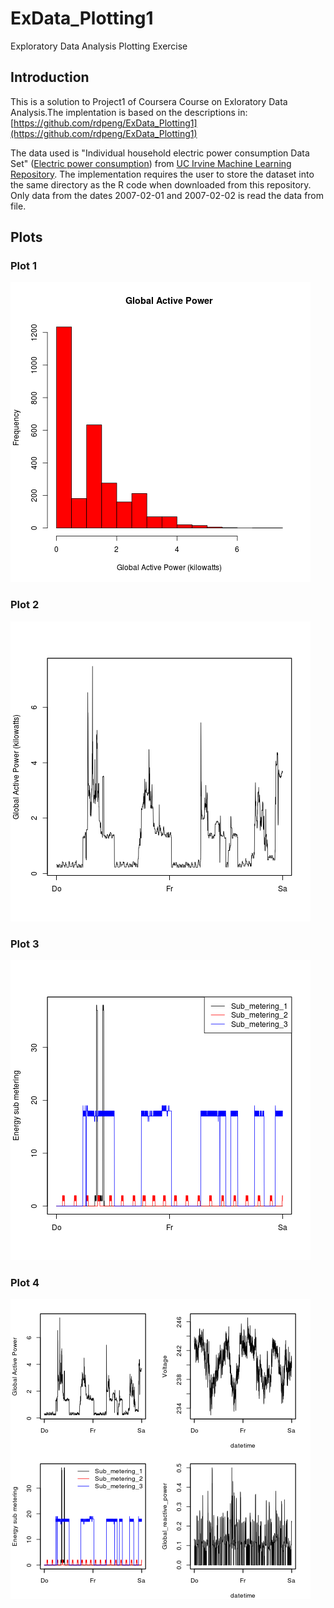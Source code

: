 # ExData_Plotting1
Exploratory Data Analysis Plotting Exercise


## Introduction

This is a solution to Project1 of Coursera Course on Exloratory Data Analysis.The implentation is based on the descriptions in: [https://github.com/rdpeng/ExData_Plotting1](https://github.com/rdpeng/ExData_Plotting1)

The data used is "Individual household electric power consumption Data Set" (<a href="https://d396qusza40orc.cloudfront.net/exdata%2Fdata%2Fhousehold_power_consumption.zip">Electric power consumption</a>) from <a href="http://archive.ics.uci.edu/ml/">UC Irvine Machine Learning Repository</a>. The implementation requires the user to store the dataset into the same directory as the R code when downloaded from this repository. Only data from the dates 2007-02-01 and 2007-02-02 is read the data from file.

## Plots

### Plot 1


![plot of plot1](plot1.png) 


### Plot 2

![plot of plot2](plot2.png) 


### Plot 3

![plot of plot3](plot3.png) 


### Plot 4

![plot of plot4](plot4.png) 
